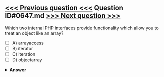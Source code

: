 [<<< Previous question <<<](0646.md)   Question ID#0647.md   [>>> Next question >>>](0648.md)
---

Which two internal PHP interfaces provide functionality which allow you to treat an object like an array?




- [ ] A) arrayaccess
- [ ] B) iterator
- [ ] C) iteration
- [ ] D) objectarray

<details><summary><b>Answer</b></summary>
<p>
  Answer: <strong>A, B</strong>
</p>
</details>
